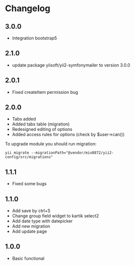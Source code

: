 # Changelog

## 3.0.0

- Integration bootstrap5

## 2.1.0

- update package yiisoft/yii2-symfonymailer to version 3.0.0

## 2.0.1

- Fixed createItem permission bug

## 2.0.0

- Tabs added
- Added tabs table (migration)
- Redesigned editing of options
- Added access rules for options (check by $user->can())

To upgrade module you should run migration:
```
yii migrate --migrationPath="@vendor/mix8872/yii2-config/src/migrations"
```


## 1.1.1

- Fixed some bugs

## 1.1.0

- Add save by ctrl+S
- Change group field widget to kartik select2
- Add date type with datepicker
- Add new migration
- Add update page

## 1.0.0

- Basic functional
